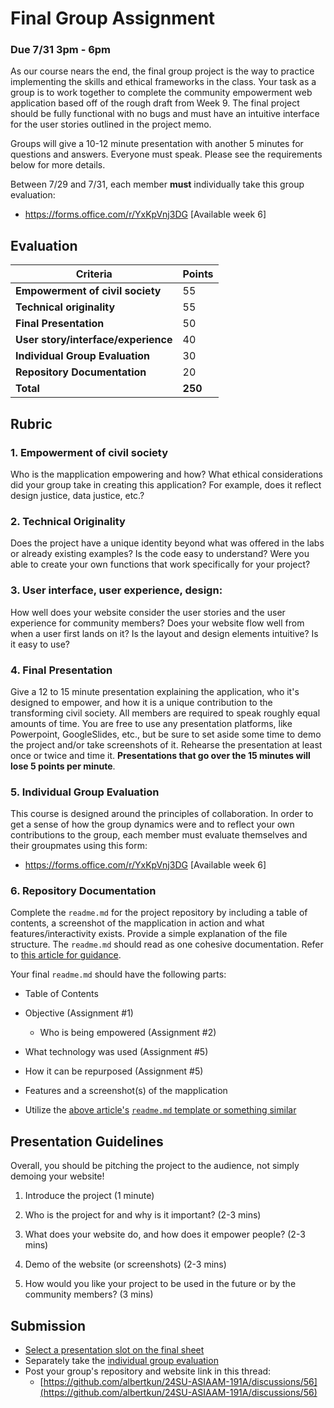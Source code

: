 # Final Group Assignment

### Due 7/31 3pm - 6pm
As our course nears the end, the final group project is the way to practice implementing the skills and ethical frameworks in the class. Your task as a group is to work together to complete the community empowerment web application based off of the rough draft from Week 9. The final project should be fully functional with no bugs and must have an intuitive interface for the user stories outlined in the project memo.

Groups will give a 10-12 minute presentation with another 5 minutes for questions and answers. Everyone must speak. Please see the requirements below for more details. 

Between 7/29 and 7/31, each member **must** individually take this group evaluation:

- https://forms.office.com/r/YxKpVnj3DG [Available week 6]

## Evaluation
Criteria | Points
-- | --
**Empowerment of civil society**| 55
**Technical originality**| 55
**Final Presentation**| 50
**User story/interface/experience**| 40
**Individual Group Evaluation**| 30
**Repository Documentation**| 20
**Total**| **250**

## Rubric

### 1. **Empowerment of civil society**

Who is the mapplication empowering and how? What ethical considerations did your group take in creating this application? For example, does it reflect design justice, data justice, etc.? 

### 2. **Technical Originality**

Does the project have a unique identity beyond what was offered in the labs or already existing examples? Is the code easy to understand? Were you able to create your own functions that work specifically for your project? 

### 3. **User interface, user experience, design**: 

How well does your website consider the user stories and the user experience for community members? Does your website flow well from when a user first lands on it? Is the layout and design elements intuitive? Is it easy to use? 

### 4. **Final Presentation**

Give a 12 to 15 minute presentation explaining the application, who it's designed to empower, and how it is a unique contribution to the transforming civil society. All members are required to speak roughly equal amounts of time. You are free to use any presentation platforms, like Powerpoint, GoogleSlides, etc., but be sure to set aside some time to demo the project and/or take screenshots of it. Rehearse the presentation at least once or twice and time it. **Presentations that go over the 15 minutes will lose 5 points per minute**.

### 5. **Individual Group Evaluation** 

This course is designed around the principles of collaboration. In order to get a sense of how the group dynamics were and to reflect your own contributions to the group, each member must evaluate themselves and their groupmates using this form:

- https://forms.office.com/r/YxKpVnj3DG [Available week 6]


### 6. **Repository Documentation** 

Complete the `readme.md` for the project repository by including a table of contents, a screenshot of the mapplication in action and what features/interactivity exists. Provide a simple explanation of the file structure. The `readme.md` should read as one cohesive documentation. Refer to [this article for guidance](https://bulldogjob.com/news/449-how-to-write-a-good-readme-for-your-github-project). 

Your final `readme.md` should have the following parts:

- Table of Contents

- Objective (Assignment #1)

  - Who is being empowered (Assignment #2)

- What technology was used (Assignment #5)

- How it can be repurposed (Assignment #5)

- Features and a screenshot(s) of the mapplication

- Utilize the [above article's](https://bulldogjob.com/news/449-how-to-write-a-good-readme-for-your-github-project) [`readme.md` template or something similar](https://github.com/ritaly/README-cheatsheet)

## Presentation Guidelines
Overall, you should be pitching the project to the audience, not simply demoing your website!

1. Introduce the project (1 minute)

2. Who is the project for and why is it important? (2-3 mins) 

3. What does your website do, and how does it empower people? (2-3 mins)

4. Demo of the website (or screenshots) (2-3 mins)

5. How would you like your project to be used in the future or by the community members? (3 mins)


## Submission
- [Select a presentation slot on the final sheet](https://docs.google.com/spreadsheets/d/1z8Wi2X4Qu1pp10-ArU6qgb9aINBtdKnSybHFJvTTRwE/edit?gid=1800412651#gid=1800412651)
- Separately take the [individual group evaluation](https://forms.office.com/r/YxKpVnj3DG)
- Post your group's repository and website link in this thread:
  - [https://github.com/albertkun/24SU-ASIAAM-191A/discussions/56](https://github.com/albertkun/24SU-ASIAAM-191A/discussions/56)


